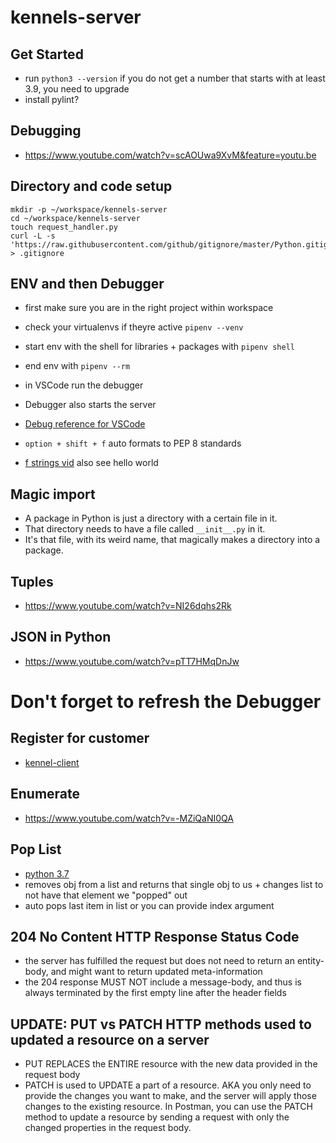 # kennels-server

## Get Started
- run `python3 --version` if you do not get a number that starts with at least 3.9, you need to upgrade
- install pylint?

## Debugging
- https://www.youtube.com/watch?v=scAOUwa9XvM&feature=youtu.be 

## Directory and code setup
```
mkdir -p ~/workspace/kennels-server
cd ~/workspace/kennels-server
touch request_handler.py
curl -L -s 'https://raw.githubusercontent.com/github/gitignore/master/Python.gitignore' > .gitignore
```

## ENV and then Debugger
- first make sure you are in the right project within workspace
- check your virtualenvs if theyre active `pipenv --venv`
- start env with the shell for libraries + packages with `pipenv shell`
- end env with `pipenv --rm`
- in VSCode run the debugger
- Debugger also starts the server
- [Debug reference for VSCode](https://www.youtube.com/watch?v=scAOUwa9XvM)

- `option + shift + f` auto formats to PEP 8 standards
- [f strings vid](https://www.youtube.com/watch?v=o0mvgsPQ8Jg) also see hello world

## Magic import
- A package in Python is just a directory with a certain file in it.
- That directory needs to have a file called `__init__.py` in it.
- It's that file, with its weird name, that magically makes a directory into a package.

## Tuples 
- https://www.youtube.com/watch?v=NI26dqhs2Rk

## JSON in Python
- https://www.youtube.com/watch?v=pTT7HMqDnJw 

# Don't forget to refresh the Debugger

## Register for customer 
- [kennel-client](https://github.com/AngieMGonzalez/kennel-client/blob/main/src/components/auth/Register.js)

## Enumerate
- https://www.youtube.com/watch?v=-MZiQaNI0QA

## Pop List
- [python 3.7](https://www.youtube.com/watch?v=SUOX1-gMWPw)
- removes obj from a list and returns that single obj to us + changes list to not have that element we "popped" out
- auto pops last item in list or you can provide index argument

## 204 No Content HTTP Response Status Code
- the server has fulfilled the request but does not need to return an entity-body, and might want to return updated meta-information
- the 204 response MUST NOT include a message-body, and thus is always terminated by the first empty line after the header fields

## UPDATE: PUT vs PATCH HTTP methods used to updated a resource on a server
- PUT REPLACES the ENTIRE resource with the new data provided in the request body
- PATCH is used to UPDATE a part of a resource. AKA you only need to provide the changes you want to make, and the server will apply those changes to the existing resource. In Postman, you can use the PATCH method to update a resource by sending a request with only the changed properties in the request body. 
